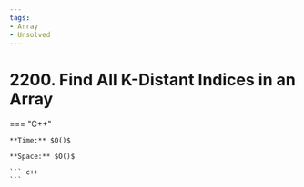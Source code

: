 ```yaml
---
tags:
- Array
- Unsolved
---
```



# 2200. Find All K-Distant Indices in an Array

=== "C++"

    **Time:** $O()$

    **Space:** $O()$

    ``` c++
    ```